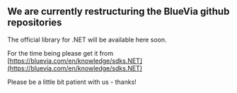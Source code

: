 ## We are currently restructuring the BlueVia github repositories

The official library for .NET will be available here soon.

For the time being please get it from [https://bluevia.com/en/knowledge/sdks.NET](https://bluevia.com/en/knowledge/sdks.NET)

Please be a little bit patient with us - thanks!

